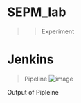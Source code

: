 # SEPM_lab
>> Experiment

# Jenkins
> Pipeline
![image](https://user-images.githubusercontent.com/98691410/221517142-cfb26bac-49df-4bc7-bdaa-4a4026000604.png)
>>
Output of Pipleine
